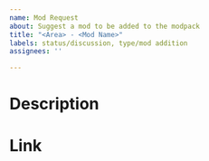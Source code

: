 ```yaml
---
name: Mod Request
about: Suggest a mod to be added to the modpack
title: "<Area> - <Mod Name>"
labels: status/discussion, type/mod addition
assignees: ''

---
```


# Description
<!-- A clear and concise description of what the mod is/does -->

# Link
<!-- Link to the mod, one of: workshop, armaholic, bi forums, github -->
